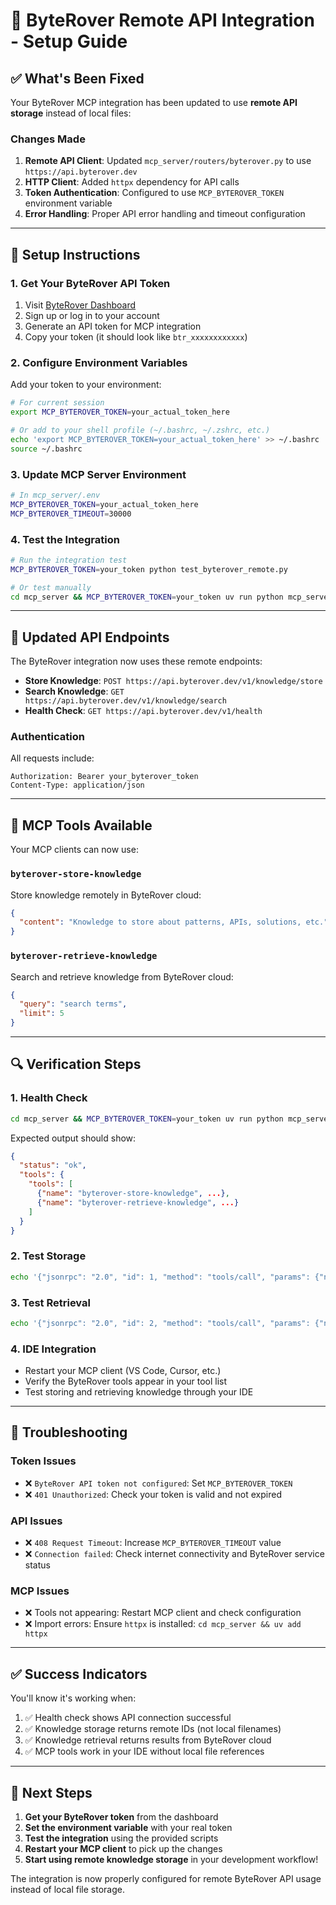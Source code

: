 # 🚀 ByteRover Remote API Integration - Setup Guide

## ✅ **What's Been Fixed**

Your ByteRover MCP integration has been updated to use **remote API storage** instead of local files:

### **Changes Made**
1. **Remote API Client**: Updated `mcp_server/routers/byterover.py` to use `https://api.byterover.dev`
2. **HTTP Client**: Added `httpx` dependency for API calls
3. **Token Authentication**: Configured to use `MCP_BYTEROVER_TOKEN` environment variable
4. **Error Handling**: Proper API error handling and timeout configuration

---

## 🔧 **Setup Instructions**

### **1. Get Your ByteRover API Token**
1. Visit [ByteRover Dashboard](https://byterover.dev) 
2. Sign up or log in to your account
3. Generate an API token for MCP integration
4. Copy your token (it should look like `btr_xxxxxxxxxxxx`)

### **2. Configure Environment Variables**

Add your token to your environment:

```bash
# For current session
export MCP_BYTEROVER_TOKEN=your_actual_token_here

# Or add to your shell profile (~/.bashrc, ~/.zshrc, etc.)
echo 'export MCP_BYTEROVER_TOKEN=your_actual_token_here' >> ~/.bashrc
source ~/.bashrc
```

### **3. Update MCP Server Environment**

```bash
# In mcp_server/.env
MCP_BYTEROVER_TOKEN=your_actual_token_here
MCP_BYTEROVER_TIMEOUT=30000
```

### **4. Test the Integration**

```bash
# Run the integration test
MCP_BYTEROVER_TOKEN=your_token python test_byterover_remote.py

# Or test manually
cd mcp_server && MCP_BYTEROVER_TOKEN=your_token uv run python mcp_server.py --health
```

---

## 🔄 **Updated API Endpoints**

The ByteRover integration now uses these remote endpoints:

- **Store Knowledge**: `POST https://api.byterover.dev/v1/knowledge/store`
- **Search Knowledge**: `GET https://api.byterover.dev/v1/knowledge/search`
- **Health Check**: `GET https://api.byterover.dev/v1/health`

### **Authentication**
All requests include:
```
Authorization: Bearer your_byterover_token
Content-Type: application/json
```

---

## 🎯 **MCP Tools Available**

Your MCP clients can now use:

### `byterover-store-knowledge`
Store knowledge remotely in ByteRover cloud:
```json
{
  "content": "Knowledge to store about patterns, APIs, solutions, etc."
}
```

### `byterover-retrieve-knowledge`
Search and retrieve knowledge from ByteRover cloud:
```json
{
  "query": "search terms",
  "limit": 5
}
```

---

## 🔍 **Verification Steps**

### **1. Health Check**
```bash
cd mcp_server && MCP_BYTEROVER_TOKEN=your_token uv run python mcp_server.py --health
```

Expected output should show:
```json
{
  "status": "ok",
  "tools": {
    "tools": [
      {"name": "byterover-store-knowledge", ...},
      {"name": "byterover-retrieve-knowledge", ...}
    ]
  }
}
```

### **2. Test Storage**
```bash
echo '{"jsonrpc": "2.0", "id": 1, "method": "tools/call", "params": {"name": "byterover-store-knowledge", "arguments": {"content": "Test remote storage"}}}' | MCP_BYTEROVER_TOKEN=your_token uv run python mcp_server/mcp_server.py --once
```

### **3. Test Retrieval**
```bash
echo '{"jsonrpc": "2.0", "id": 2, "method": "tools/call", "params": {"name": "byterover-retrieve-knowledge", "arguments": {"query": "test", "limit": 3}}}' | MCP_BYTEROVER_TOKEN=your_token uv run python mcp_server/mcp_server.py --once
```

### **4. IDE Integration**
- Restart your MCP client (VS Code, Cursor, etc.)
- Verify the ByteRover tools appear in your tool list
- Test storing and retrieving knowledge through your IDE

---

## 🚨 **Troubleshooting**

### **Token Issues**
- ❌ `ByteRover API token not configured`: Set `MCP_BYTEROVER_TOKEN`
- ❌ `401 Unauthorized`: Check your token is valid and not expired

### **API Issues**
- ❌ `408 Request Timeout`: Increase `MCP_BYTEROVER_TIMEOUT` value
- ❌ `Connection failed`: Check internet connectivity and ByteRover service status

### **MCP Issues**
- ❌ Tools not appearing: Restart MCP client and check configuration
- ❌ Import errors: Ensure `httpx` is installed: `cd mcp_server && uv add httpx`

---

## ✅ **Success Indicators**

You'll know it's working when:
1. ✅ Health check shows API connection successful
2. ✅ Knowledge storage returns remote IDs (not local filenames)
3. ✅ Knowledge retrieval returns results from ByteRover cloud
4. ✅ MCP tools work in your IDE without local file references

---

## 🎯 **Next Steps**

1. **Get your ByteRover token** from the dashboard
2. **Set the environment variable** with your real token
3. **Test the integration** using the provided scripts
4. **Restart your MCP client** to pick up the changes
5. **Start using remote knowledge storage** in your development workflow!

The integration is now properly configured for remote ByteRover API usage instead of local file storage.
